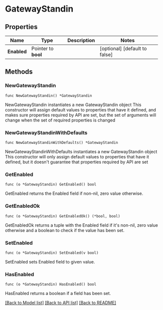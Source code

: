 # GatewayStandin

## Properties

Name | Type | Description | Notes
------------ | ------------- | ------------- | -------------
**Enabled** | Pointer to **bool** |  | [optional] [default to false]

## Methods

### NewGatewayStandin

`func NewGatewayStandin() *GatewayStandin`

NewGatewayStandin instantiates a new GatewayStandin object
This constructor will assign default values to properties that have it defined,
and makes sure properties required by API are set, but the set of arguments
will change when the set of required properties is changed

### NewGatewayStandinWithDefaults

`func NewGatewayStandinWithDefaults() *GatewayStandin`

NewGatewayStandinWithDefaults instantiates a new GatewayStandin object
This constructor will only assign default values to properties that have it defined,
but it doesn't guarantee that properties required by API are set

### GetEnabled

`func (o *GatewayStandin) GetEnabled() bool`

GetEnabled returns the Enabled field if non-nil, zero value otherwise.

### GetEnabledOk

`func (o *GatewayStandin) GetEnabledOk() (*bool, bool)`

GetEnabledOk returns a tuple with the Enabled field if it's non-nil, zero value otherwise
and a boolean to check if the value has been set.

### SetEnabled

`func (o *GatewayStandin) SetEnabled(v bool)`

SetEnabled sets Enabled field to given value.

### HasEnabled

`func (o *GatewayStandin) HasEnabled() bool`

HasEnabled returns a boolean if a field has been set.


[[Back to Model list]](../README.md#documentation-for-models) [[Back to API list]](../README.md#documentation-for-api-endpoints) [[Back to README]](../README.md)


